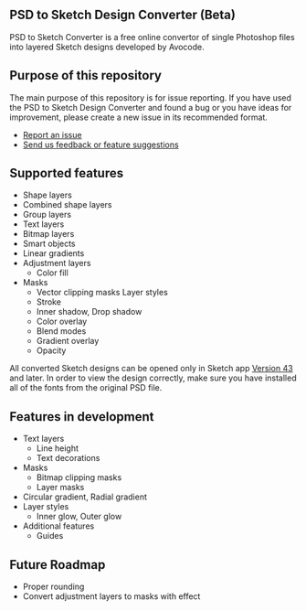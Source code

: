 ## PSD to Sketch Design Converter (Beta)

PSD to Sketch Converter is a free online convertor of single Photoshop files into layered Sketch designs developed by Avocode.

 ## Purpose of this repository
 
The main purpose of this repository is for issue reporting. If you have used the PSD to Sketch Design Converter and found a bug or you have ideas for improvement, please create a new issue in its recommended format. 

- [Report an issue](https://github.com/avocode/psd-to-sketch-converter/issues/new)
- [Send us feedback or feature suggestions](http://r.avocode.com/feedback?utm_source=features&utm_medium=web&utm_campaign=psd-to-sketch-converter)

## Supported features

- Shape layers
- Combined shape layers
- Group layers
- Text layers
- Bitmap layers
- Smart objects
- Linear gradients
- Adjustment layers
    - Color fill
- Masks
    - Vector clipping masks
Layer styles
    - Stroke
    - Inner shadow, Drop shadow
    - Color overlay
    - Blend modes
    - Gradient overlay
    - Opacity

All converted Sketch designs can be opened only in Sketch app [Version 43](https://www.sketchapp.com/updates/#version-43) and later. In order to view the design correctly, make sure you have installed all of the fonts from the original PSD file.

## Features in development

- Text layers
    - Line height
    - Text decorations
- Masks
    - Bitmap clipping masks
    - Layer masks
- Circular gradient, Radial gradient
- Layer styles
    - Inner glow, Outer glow
- Additional features
    - Guides


## Future Roadmap

- Proper rounding 
- Convert adjustment layers to masks with effect
